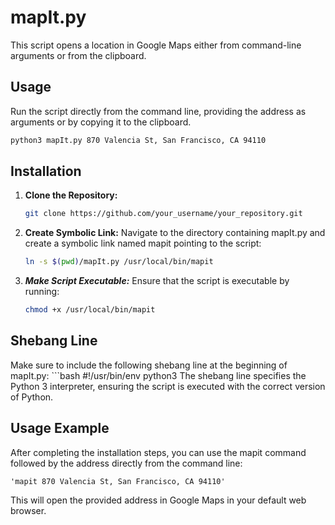 # mapIt.py

This script opens a location in Google Maps either from command-line arguments or from the clipboard.

## Usage

Run the script directly from the command line, providing the address as arguments or by copying it to the clipboard.

```bash
python3 mapIt.py 870 Valencia St, San Francisco, CA 94110
```

## Installation

1. **Clone the Repository:**
   ```bash
   git clone https://github.com/your_username/your_repository.git


2. **Create Symbolic Link:**
Navigate to the directory containing mapIt.py and create a symbolic link named mapit pointing to the script:
    ```bash
    ln -s $(pwd)/mapIt.py /usr/local/bin/mapit
    
3. ***Make Script Executable:***
Ensure that the script is executable by running:
    ```bash
    chmod +x /usr/local/bin/mapit

  ## Shebang Line
Make sure to include the following shebang line at the beginning of mapIt.py:
    ```bash
    #!/usr/bin/env python3
The shebang line specifies the Python 3 interpreter, ensuring the script is executed with the correct version of Python.

  ## Usage Example
After completing the installation steps, you can use the mapit command followed by the address directly from the command line:
    
    'mapit 870 Valencia St, San Francisco, CA 94110'
    
This will open the provided address in Google Maps in your default web browser.
